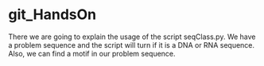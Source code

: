 # git_HandsOn
There we are going to explain the usage of the script seqClass.py. 
We have a problem sequence and the script will turn if it is a DNA or RNA sequence. 
Also, we can find a motif in our problem sequence.

